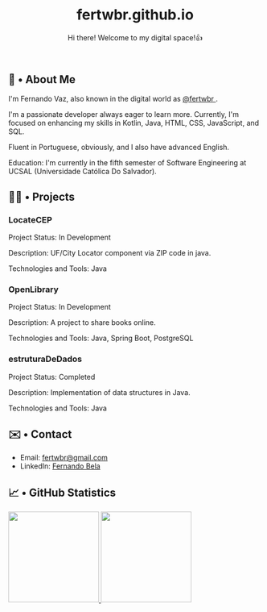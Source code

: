 <!DOCTYPE html>
<html lang="en">
<head>
  <meta charset="UTF-8">
  <meta name="viewport" content="width=device-width, initial-scale=1.0">
  <link rel="stylesheet" href="styles.css">
</head>
<body>

  <header>
    <h1>fertwbr.github.io</h1>
    <p>Hi there! Welcome to my digital space!👍</p>
  </header>

<!-- English Version -->
<section id="english-version">
  <h2>🧍 • About Me</h2>
  <p>I'm Fernando Vaz, also known in the digital world as <a href="https://github.com/fertwbr">@fertwbr </a>.</p>
  <p>I'm a passionate developer always eager to learn more. Currently, I'm focused on enhancing my skills in Kotlin, Java, HTML, CSS, JavaScript, and SQL.</p>
  <p>Fluent in Portuguese, obviously, and I also have advanced English.</p>
  <p>Education: I'm currently in the fifth semester of Software Engineering at UCSAL (Universidade Católica Do Salvador).</p>

  <h2>👨‍💻 • Projects</h2>

<div class="project-locatecep/locatecep">
    <h3>LocateCEP</h3>
    <p>Project Status: In Development</p>
    <p>Description: UF/City Locator component via ZIP code in java.</p>
    <p>Technologies and Tools: Java</p>
  </div>

  <div class="project-OpenLibrary">
    <h3>OpenLibrary</h3>
    <p>Project Status: In Development</p>
    <p>Description: A project to share books online.</p>
    <p>Technologies and Tools: Java, Spring Boot, PostgreSQL</p>
  </div>

  <div class="project-EstruturaDeDados">
    <h3>estruturaDeDados</h3>
    <p>Project Status: Completed</p>
    <p>Description: Implementation of data structures in Java.</p>
    <p>Technologies and Tools: Java</p>
  </div>


  <h2>✉️ • Contact</h2>
  <ul>
    <li>Email: <a href="mailto:fertwbr@gmail.com">fertwbr@gmail.com</a></li>
    <li>LinkedIn: <a href="https://www.linkedin.com/in/fernando-bela">Fernando Bela</a></li>
  </ul>

  <h2>📈 • GitHub Statistics</h2>
  <div>
    <a href="https://github.com/fertwbr">
      <img loading="lazy" height="180em" src="https://github-readme-stats.vercel.app/api/top-langs/?username=fertwbr&layout=compact&langs_count=7&theme=onedark"/>
      <img loading="lazy" height="180em" src="https://github-readme-stats.vercel.app/api?username=fertwbr&show_icons=true&theme=onedark&include_all_commits=true&count_private=true"/>
    </a>
  </div>
</section>


